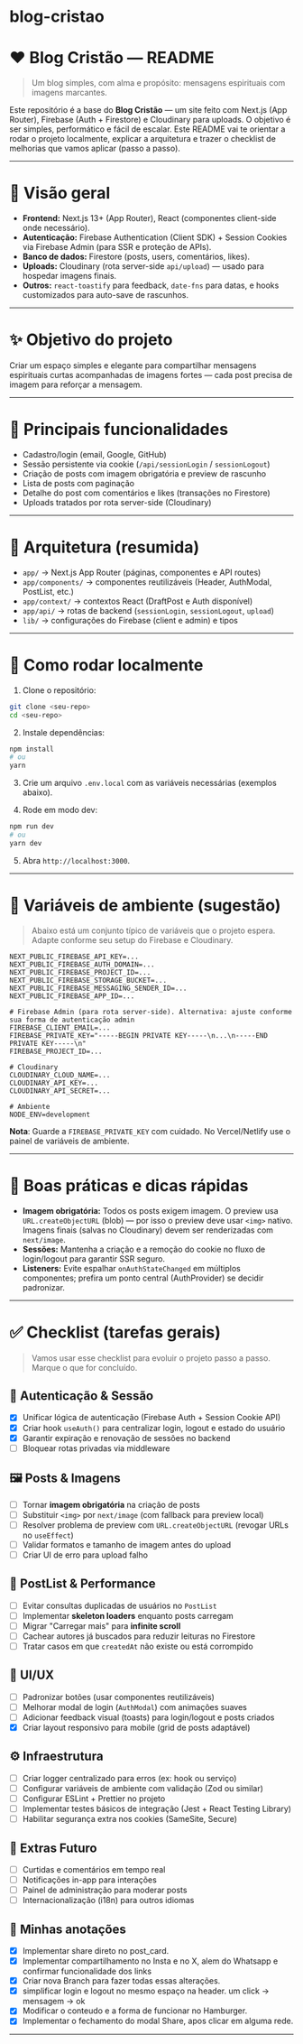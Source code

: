 # blog-cristao

# ❤️ Blog Cristão — README

> Um blog simples, com alma e propósito: mensagens espirituais com imagens marcantes.

Este repositório é a base do **Blog Cristão** — um site feito com Next.js (App Router), Firebase (Auth + Firestore) e Cloudinary para uploads. O objetivo é ser simples, performático e fácil de escalar. Este README vai te orientar a rodar o projeto localmente, explicar a arquitetura e trazer o checklist de melhorias que vamos aplicar (passo a passo).

---

# 📌 Visão geral

- **Frontend:** Next.js 13+ (App Router), React (componentes client-side onde necessário).
- **Autenticação:** Firebase Authentication (Client SDK) + Session Cookies via Firebase Admin (para SSR e proteção de APIs).
- **Banco de dados:** Firestore (posts, users, comentários, likes).
- **Uploads:** Cloudinary (rota server-side `api/upload`) — usado para hospedar imagens finais.
- **Outros:** `react-toastify` para feedback, `date-fns` para datas, e hooks customizados para auto-save de rascunhos.

---

# ✨ Objetivo do projeto

Criar um espaço simples e elegante para compartilhar mensagens espirituais curtas acompanhadas de imagens fortes — cada post precisa de imagem para reforçar a mensagem.

---

# 🎯 Principais funcionalidades

- Cadastro/login (email, Google, GitHub)
- Sessão persistente via cookie (`/api/sessionLogin` / `sessionLogout`)
- Criação de posts com imagem obrigatória e preview de rascunho
- Lista de posts com paginação
- Detalhe do post com comentários e likes (transações no Firestore)
- Uploads tratados por rota server-side (Cloudinary)

---

# 🧭 Arquitetura (resumida)

- `app/` → Next.js App Router (páginas, componentes e API routes)
- `app/components/` → componentes reutilizáveis (Header, AuthModal, PostList, etc.)
- `app/context/` → contextos React (DraftPost e Auth disponível)
- `app/api/` → rotas de backend (`sessionLogin`, `sessionLogout`, `upload`)
- `lib/` → configurações do Firebase (client e admin) e tipos

---

# 🚀 Como rodar localmente

1. Clone o repositório:

```bash
git clone <seu-repo>
cd <seu-repo>
```

2. Instale dependências:

```bash
npm install
# ou
yarn
```

3. Crie um arquivo `.env.local` com as variáveis necessárias (exemplos abaixo).

4. Rode em modo dev:

```bash
npm run dev
# ou
yarn dev
```

5. Abra `http://localhost:3000`.

---

# 🔐 Variáveis de ambiente (sugestão)

> Abaixo está um conjunto típico de variáveis que o projeto espera. Adapte conforme seu setup do Firebase e Cloudinary.

```env
NEXT_PUBLIC_FIREBASE_API_KEY=...
NEXT_PUBLIC_FIREBASE_AUTH_DOMAIN=...
NEXT_PUBLIC_FIREBASE_PROJECT_ID=...
NEXT_PUBLIC_FIREBASE_STORAGE_BUCKET=...
NEXT_PUBLIC_FIREBASE_MESSAGING_SENDER_ID=...
NEXT_PUBLIC_FIREBASE_APP_ID=...

# Firebase Admin (para rota server-side). Alternativa: ajuste conforme sua forma de autenticação admin
FIREBASE_CLIENT_EMAIL=...
FIREBASE_PRIVATE_KEY="-----BEGIN PRIVATE KEY-----\n...\n-----END PRIVATE KEY-----\n"
FIREBASE_PROJECT_ID=...

# Cloudinary
CLOUDINARY_CLOUD_NAME=...
CLOUDINARY_API_KEY=...
CLOUDINARY_API_SECRET=...

# Ambiente
NODE_ENV=development

```

**Nota**: Guarde a `FIREBASE_PRIVATE_KEY` com cuidado. No Vercel/Netlify use o painel de variáveis de ambiente.

---

# 🧩 Boas práticas e dicas rápidas

- **Imagem obrigatória:** Todos os posts exigem imagem. O preview usa `URL.createObjectURL` (blob) — por isso o preview deve usar `<img>` nativo. Imagens finais (salvas no Cloudinary) devem ser renderizadas com `next/image`.
- **Sessões:** Mantenha a criação e a remoção do cookie no fluxo de login/logout para garantir SSR seguro.
- **Listeners:** Evite espalhar `onAuthStateChanged` em múltiplos componentes; prefira um ponto central (AuthProvider) se decidir padronizar.

---

# ✅ Checklist (tarefas gerais)

> Vamos usar esse checklist para evoluir o projeto passo a passo. Marque o que for concluído.

## 📌 Autenticação & Sessão

- [x] Unificar lógica de autenticação (Firebase Auth + Session Cookie API)
- [x] Criar hook `useAuth()` para centralizar login, logout e estado do usuário
- [x] Garantir expiração e renovação de sessões no backend
- [ ] Bloquear rotas privadas via middleware

## 🖼️ Posts & Imagens

- [ ] Tornar **imagem obrigatória** na criação de posts
- [ ] Substituir `<img>` por `next/image` (com fallback para preview local)
- [ ] Resolver problema de preview com `URL.createObjectURL` (revogar URLs no `useEffect`)
- [ ] Validar formatos e tamanho de imagem antes do upload
- [ ] Criar UI de erro para upload falho

## 📝 PostList & Performance

- [ ] Evitar consultas duplicadas de usuários no `PostList`
- [ ] Implementar **skeleton loaders** enquanto posts carregam
- [ ] Migrar "Carregar mais" para **infinite scroll**
- [ ] Cachear autores já buscados para reduzir leituras no Firestore
- [ ] Tratar casos em que `createdAt` não existe ou está corrompido

## 🎨 UI/UX

- [ ] Padronizar botões (usar componentes reutilizáveis)
- [ ] Melhorar modal de login (`AuthModal`) com animações suaves
- [ ] Adicionar feedback visual (toasts) para login/logout e posts criados
- [x] Criar layout responsivo para mobile (grid de posts adaptável)

## ⚙️ Infraestrutura

- [ ] Criar logger centralizado para erros (ex: hook ou serviço)
- [ ] Configurar variáveis de ambiente com validação (Zod ou similar)
- [ ] Configurar ESLint + Prettier no projeto
- [ ] Implementar testes básicos de integração (Jest + React Testing Library)
- [ ] Habilitar segurança extra nos cookies (SameSite, Secure)

## 🌟 Extras Futuro

- [ ] Curtidas e comentários em tempo real
- [ ] Notificações in-app para interações
- [ ] Painel de administração para moderar posts
- [ ] Internacionalização (i18n) para outros idiomas

## 📝 Minhas anotações

- [x] Implementar share direto no post_card.
- [x] Implementar compartilhamento no Insta e no X, alem do Whatsapp e confirmar funcionalidade dos links
- [x] Criar nova Branch para fazer todas essas alterações.
- [x] simplificar login e logout no mesmo espaço na header. um click -> mensagem -> ok
- [x] Modificar o conteudo e a forma de funcionar no Hamburger.
- [x] Implementar o fechamento do modal Share, apos clicar em alguma rede.

---
